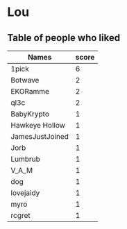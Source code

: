 # Lou
## Table of people who liked
Names | score
--- | ---
1pick | 6
Botwave | 2
EKORamme | 2
ql3c | 2
BabyKrypto | 1
Hawkeye Hollow | 1
JamesJustJoined | 1
Jorb | 1
Lumbrub | 1
V_A_M | 1
dog | 1
lovejaidy | 1
myro | 1
rcgret | 1
